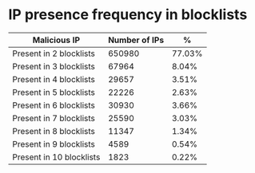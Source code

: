 # IP presence frequency in blocklists
| Malicious IP | Number of IPs | % |
|----|----|----|
| Present in 2 blocklists | 650980 | 77.03% |
| Present in 3 blocklists | 67964 | 8.04% |
| Present in 4 blocklists | 29657 | 3.51% |
| Present in 5 blocklists | 22226 | 2.63% |
| Present in 6 blocklists | 30930 | 3.66% |
| Present in 7 blocklists | 25590 | 3.03% |
| Present in 8 blocklists | 11347 | 1.34% |
| Present in 9 blocklists | 4589 | 0.54% |
| Present in 10 blocklists | 1823 | 0.22% |
